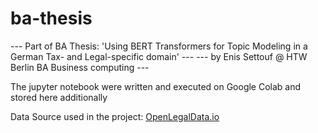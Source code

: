 # ba-thesis


--- Part of BA Thesis: 'Using BERT Transformers for Topic Modeling in a German Tax- and Legal-specific domain' ---
--- by Enis Settouf @ HTW Berlin BA Business computing ---

The jupyter notebook were written and executed on Google Colab and stored here additionally

Data Source used in the project: [OpenLegalData.io](https://de.openlegaldata.io/pages/api/)
